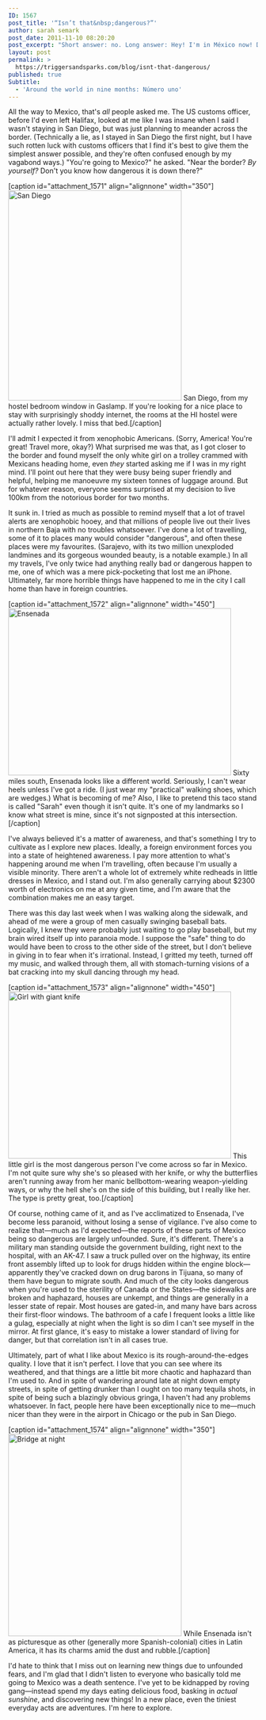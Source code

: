 ```yaml
---
ID: 1567
post_title: '“Isn’t that&nbsp;dangerous?”'
author: sarah semark
post_date: 2011-11-10 08:20:20
post_excerpt: "Short answer: no. Long answer: Hey! I'm in México now! Don't worry, I'm still working as much as always, I'm just a little bit warmer now."
layout: post
permalink: >
  https://triggersandsparks.com/blog/isnt-that-dangerous/
published: true
Subtitle:
  - 'Around the world in nine months: Número uno'
---
```

All the way to Mexico, that's <em>all</em> people asked me. The US customs officer, before I'd even left Halifax, looked at me like I was insane when I said I wasn't staying in San Diego, but was just planning to meander across the border. (Technically a lie, as I stayed in San Diego the first night, but I have such rotten luck with customs officers that I find it's best to give them the simplest answer possible, and they're often confused enough by my vagabond ways.) "You're going to Mexico?" he asked. "Near the border? <em>By yourself?</em> Don't you know how dangerous it is down there?"

[caption id="attachment_1571" align="alignnone" width="350"]<a href="http://triggersandsparks.com/wp-content/uploads/2011/11/IMG_0055.jpg"><img class="size-medium wp-image-1571 " title="IMG_0055" alt="San Diego" src="http://triggersandsparks.com/wp-content/uploads/2011/11/IMG_0055-500x606.jpg" width="350" height="424" /></a> San Diego, from my hostel bedroom window in Gaslamp. If you're looking for a nice place to stay with surprisingly shoddy internet, the rooms at the HI hostel were actually rather lovely. I miss that bed.[/caption]

I'll admit I expected it from xenophobic Americans. (Sorry, America! You're great! Travel more, okay?) What surprised me was that, as I got closer to the border and found myself the only white girl on a trolley crammed with Mexicans heading home, even <em>they</em> started asking me if I was in my right mind. I'll point out here that they were busy being super friendly and helpful, helping me manoeuvre my sixteen tonnes of luggage around. But for whatever reason, everyone seems surprised at my decision to live 100km from the notorious border for two months.

It sunk in. I tried as much as possible to remind myself that a lot of travel alerts are xenophobic hooey, and that millions of people live out their lives in northern Baja with no troubles whatsoever. I've done a lot of travelling, some of it to places many would consider "dangerous", and often these places were my favourites. (Sarajevo, with its two million unexploded landmines and its gorgeous wounded beauty, is a notable example.) In all my travels, I've only twice had anything really bad or dangerous happen to me, one of which was a mere pick-pocketing that lost me an iPhone. Ultimately, far more horrible things have happened to me in the city I call home than have in foreign countries.

[caption id="attachment_1572" align="alignnone" width="450"]<a href="http://triggersandsparks.com/wp-content/uploads/2011/11/IMG_0088.jpg"><img class="size-medium wp-image-1572 " title="IMG_0088" alt="Ensenada" src="http://triggersandsparks.com/wp-content/uploads/2011/11/IMG_0088-500x374.jpg" width="450" height="337" /></a> Sixty miles south, Ensenada looks like a different world. Seriously, I can't wear heels unless I've got a ride. (I just wear my "practical" walking shoes, which are wedges.) What is becoming of me? Also, I like to pretend this taco stand is called "Sarah" even though it isn't quite. It's one of my landmarks so I know what street is mine, since it's not signposted at this intersection.[/caption]

I've always believed it's a matter of awareness, and that's something I try to cultivate as I explore new places. Ideally, a foreign environment forces you into a state of heightened awareness. I pay more attention to what's happening around me when I'm travelling, often because I'm usually a visible minority. There aren't a whole lot of extremely white redheads in little dresses in Mexico, and I stand out. I'm also generally carrying about $2300 worth of electronics on me at any given time, and I'm aware that the combination makes me an easy target.

There was this day last week when I was walking along the sidewalk, and ahead of me were a group of men casually swinging baseball bats. Logically, I knew they were probably just waiting to go play baseball, but my brain wired itself up into paranoia mode. I suppose the "safe" thing to do would have been to cross to the other side of the street, but I don't believe in giving in to fear when it's irrational. Instead, I gritted my teeth, turned off my music, and walked through them, all with stomach-turning visions of a bat cracking into my skull dancing through my head.

[caption id="attachment_1573" align="alignnone" width="450"]<a href="http://triggersandsparks.com/wp-content/uploads/2011/11/IMG_0086.jpg"><img class="size-medium wp-image-1573 " title="Girl with giant knife" alt="Girl with giant knife" src="http://triggersandsparks.com/wp-content/uploads/2011/11/IMG_0086-500x374.jpg" width="450" height="337" /></a> This little girl is the most dangerous person I've come across so far in Mexico. I'm not quite sure why she's so pleased with her knife, or why the butterflies aren't running away from her manic bellbottom-wearing weapon-yielding ways, or why the hell she's on the side of this building, but I really like her. The type is pretty great, too.[/caption]

Of course, nothing came of it, and as I've acclimatized to Ensenada, I've become less paranoid, without losing a sense of vigilance. I've also come to realize that—much as I'd expected—the reports of these parts of Mexico being so dangerous are largely unfounded. Sure, it's different. There's a military man standing outside the government building, right next to the hospital, with an AK-47. I saw a truck pulled over on the highway, its entire front assembly lifted up to look for drugs hidden within the engine block—apparently they've cracked down on drug barons in Tijuana, so many of them have begun to migrate south. And much of the city looks dangerous when you're used to the sterility of Canada or the States—the sidewalks are broken and haphazard, houses are unkempt, and things are generally in a lesser state of repair. Most houses are gated-in, and many have bars across their first-floor windows. The bathroom of a cafe I frequent looks a little like a gulag, especially at night when the light is so dim I can't see myself in the mirror. At first glance, it's easy to mistake a lower standard of living for danger, but that correlation isn't in all cases true.

Ultimately, part of what I like about Mexico is its rough-around-the-edges quality. I love that it isn't perfect. I love that you can see where its weathered, and that things are a little bit more chaotic and haphazard than I'm used to. And in spite of wandering around late at night down empty streets, in spite of getting drunker than I ought on too many tequila shots, in spite of being such a blazingly obvious gringa, I haven't had any problems whatsoever. In fact, people here have been exceptionally nice to me—much nicer than they were in the airport in Chicago or the pub in San Diego.

[caption id="attachment_1574" align="alignnone" width="350"]<a href="http://triggersandsparks.com/wp-content/uploads/2011/11/IMG_0084.jpg"><img class="size-medium wp-image-1574 " title="IMG_0084" alt="Bridge at night" src="http://triggersandsparks.com/wp-content/uploads/2011/11/IMG_0084-500x583.jpg" width="350" height="408" /></a> While Ensenada isn't as picturesque as other (generally more Spanish-colonial) cities in Latin America, it has its charms amid the dust and rubble.[/caption]

I'd hate to think that I miss out on learning new things due to unfounded fears, and I'm glad that I didn't listen to everyone who basically told me going to Mexico was a death sentence. I've yet to be kidnapped by roving gang—instead spend my days eating delicious food, basking in <em>actual sunshine</em>, and discovering new things! In a new place, even the tiniest everyday acts are adventures. I'm here to explore.